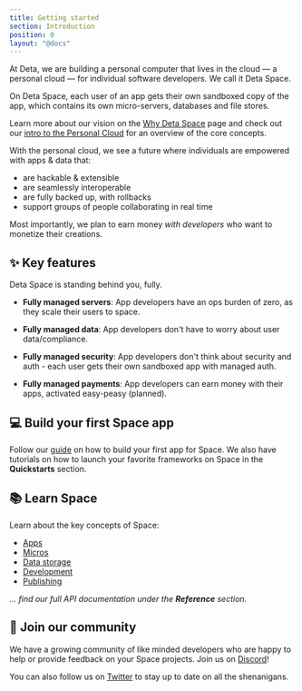 ```yaml
---
title: Getting started
section: Introduction
position: 0
layout: "@docs"
---
```


At Deta, we are building a personal computer that lives in the cloud — a personal cloud — for individual software developers. We call it Deta Space.

On Deta Space, each user of an app gets their own sandboxed copy of the app, which contains its own micro-servers, databases and file stores.

Learn more about our vision on the [Why Deta Space](/docs/en/introduction/why-deta) page and check out our [intro to the Personal Cloud](/docs/en/introduction/personal-cloud) for an overview of the core concepts.

With the personal cloud, we see a future where individuals are empowered with apps & data that:
- are hackable & extensible
- are seamlessly interoperable
- are fully backed up, with rollbacks
- support groups of people collaborating in real time

Most importantly, we plan to earn money *with developers* who want to monetize their creations.

## ✨ Key features

Deta Space is standing behind you, fully.

- **Fully managed servers**: App developers have an ops burden of zero, as they scale their users to space.

- **Fully managed data**: App developers don't have to worry about user data/compliance.

- **Fully managed security**: App developers don't think about security and auth - each user gets their own sandboxed app with managed auth.

- **Fully managed payments**: App developers can earn money with their apps, activated easy-peasy (planned).

## 💻 Build your first Space app

Follow our [guide](/docs/en/introduction/first-app) on how to build your first app for Space. We also have tutorials on how to launch your favorite frameworks on Space in the **Quickstarts** section.

## 📚 Learn Space

Learn about the key concepts of Space:

- [Apps](/docs/en/introduction/app-anatomy)
- [Micros](/docs/en/basics/micros)
- [Data storage](/docs/en/basics/data)
- [Development](/docs/en/basics/revisions)
- [Publishing](/docs/en/basics/releases)

*… find our full API documentation under the **Reference** section.*

## 💬 Join our community

We have a growing community of like minded developers who are happy to help or provide feedback on your Space projects. Join us on [Discord](https://go.deta.dev/discord)!

You can also follow us on [Twitter](https://twitter.com/detahq) to stay up to date on all the shenanigans.
